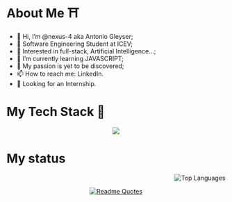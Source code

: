 # About Me :shinto_shrine:
- 👋 Hi, I’m @nexus-4 aka Antonio Gleyser;
- 🔋  Software Engineering Student at ICEV;
- 👀 Interested in full-stack, Artificial Intelligence...;
- 🌱 I’m currently learning JAVASCRIPT;
- 💞️ My passion is yet to be discovered;
- 📫 How to reach me: LinkedIn.
- 📌 Looking for an Internship.

# My Tech Stack :japanese_castle: 
<p align="center"> 
  <a href="https://skillicons.dev">
    <img src="https://skillicons.dev/icons?i=js,html,css,python,java,git&theme=dark" /> 
  </a>
</p>

# My status 
<p align="right">
  <img src="https://github-readme-stats.vercel.app/api/top-langs/?username=nexus-4&theme=midnight-purple" alt="Top Languages">
</p>

<p align="center">
  <a href="https://github.com/piyushsuthar/github-readme-quotes">
    <img src="https://quotes-github-readme.vercel.app/api?type=horizontal&theme=dark" alt="Readme Quotes">
  </a>
</p>


